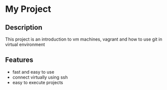 # My Project

## Description
This project is an introduction to vm machines, vagrant and how to use git in virtual environment
## Features
- fast and easy to use
- connect virtually using ssh
- easy to execute projects


## 





